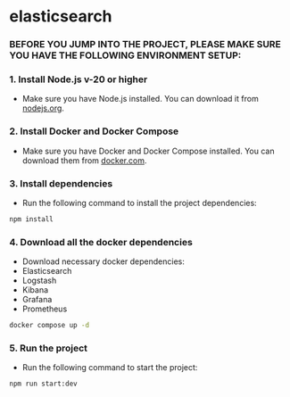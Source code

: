# elasticsearch

### BEFORE YOU JUMP INTO THE PROJECT, PLEASE MAKE SURE YOU HAVE THE FOLLOWING ENVIRONMENT SETUP:

### 1. Install Node.js v-20 or higher

- Make sure you have Node.js installed. You can download it from [nodejs.org](https://nodejs.org/).

### 2. Install Docker and Docker Compose

- Make sure you have Docker and Docker Compose installed. You can download them
  from [docker.com](https://www.docker.com/).

### 3. Install dependencies

- Run the following command to install the project dependencies:

```bash
npm install
```

### 4. Download all the docker dependencies

- Download necessary docker dependencies:
- Elasticsearch
- Logstash
- Kibana
- Grafana
- Prometheus

```bash
docker compose up -d
```

### 5. Run the project

- Run the following command to start the project:

```bash
npm run start:dev
```